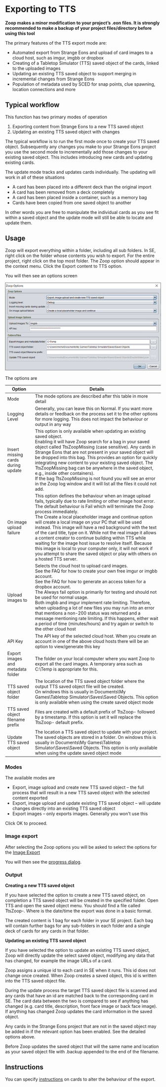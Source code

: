 # Exporting to TTS

**Zoop makes a minor modification to your project’s .eon files. It is strongly recommended to make a backup of your project files/directory before using this tool**

The primary features of the TTS export mode are:

- Automated export from Strange Eons and upload of card images to a cloud host, such as imgur, imgbb or dropbox
-	Creating of a Tabletop Simulator (TTS) saved object of the cards, linked to the uploaded images
-	Updating an existing TTS saved object to support merging in incremental changes from Strange Eons
-	Population of metadata used by SCED for snap points, clue spawning, location connections and more

## Typical workflow

This function has two primary modes of operation

1. Exporting content from Strange Eons to a new TTS saved object
2. Updating an existing TTS saved object with changes

The typical workflow is to run the first mode once to create your TTS saved object. Subsequently any changes you make to your Strange Eons project you use the second mode to incrementally add those changes to your existing saved object. This includes introducing new cards and updating existing cards.

The update mode tracks and updates cards individually. The updating will work in all of these situations

- A card has been placed into a different deck than the original import
- A card has been removed from a deck completely
- A card has been placed inside a container, such as a memory bag
- Cards have been copied from one saved object to another

In other words you are free to manipulate the individual cards as you see fit within a saved object and the update mode will still be able to locate and update them.

## Usage

Zoop will export everything within a folder, including all sub folders. In SE, right click on the folder whose contents you wish to export. For the entire project, right click on the top most folder. The Zoop option should appear in the context menu. Click the Export content to TTS option.

You will then see an options screen

![TtsOptions](TtsOptions.png)

The options are

| Option | Details |
| ---- | ----- |
| Mode | The mode options are described after this table in more detail |
| Logging Level | Generally, you can leave this on Normal. If you want more details or feedback on the process set it to the other options for more logging. This does not impact the behaviour or output in any way
| Insert missing cards during update | This option is only available when updating an existing saved object.<br>Enabling it will have Zoop search for a bag in your saved object called TtsZoopMissing (case sensitive). Any cards in Strange Eons that are not present in your saved object will be dropped into this bag. This provides an option for quickly integrating new content to your existing saved object. The TtsZoopMissing bag can be anywhere in the saved object, e.g., inside other containers).<br>If the bag TtsZoopMissing is not found you will see an error in the Zoop log window and it will list all the files it could not add. |
| On image upload failure | This option defines the behaviour when an image upload fails, typically due to rate limiting or other image host error.<br>The default behaviour is Fail which will terminate the Zoop process immediately.<br>The Create a local placeholder image and continue option will create a local image on your PC that will be used instead. This image will have a red background with the text of the card title, type on it. While not the real image it allows a content creator to continue building within TTS while waiting for the image host issue to resolve itself. Because this image is local to your computer only, it will not work if you attempt to share the saved object or play with others on a hosted TTS server.
| Upload images to | Selects the cloud host to upload card images.<br>See the FAQ for how to create your own free imgur or imgbb account.<br>See the FAQ for how to generate an access token for a dropbox account.<br>The Always fail option is primarily for testing and should not be used for normal usage.<br>Both imgbb and imgur implement rate limiting. Therefore, when uploading a lot of new files you may run into an error that mentions a non-200 status was returned and a message mentioning rate limiting. If this happens, either wait a period of time (minutes/hours) and try again or switch to the other cloud host
| API Key | The API key of the selected cloud host. When you create an account in one of the above cloud hosts there will be an option to view/generate this key |
| Export images and metadata folder | The folder on your local computer where you want Zoop to export all the card images. A temporary area such as C:\Temp is appropriate for this. |
| TTS saved object folder | The location of the TTS saved object folder where the output TTS saved object file will be created.<br>On windows this is usually in Documents\My Games\Tabletop Simulator\Saves\Saved Objects. This option is only available when using the create saved object mode |
| TTS saved object filename prefix | Files are created with a default prefix of TtsZoop- followed by a timestamp. If this option is set it will replace the TtsZoop- default prefix. |
| Update TTS saved object | The location a TTS saved object to update with your project.<br>The saved objects are stored in a folder. On windows this is usually in Documents\My Games\Tabletop Simulator\Saves\Saved Objects. This option is only available when using the update saved object mode |

### Modes

The available modes are

- Export, image upload and create new TTS saved object – the full process that will result in a new TTS saved object with the selected content exported
-	Export, image upload and update existing TTS saved object – will update changes directly into an existing TTS saved object
-	Export images – only exports images. Generally you won't use this

Click OK to proceed.

### Image export

After selecting the Zoop options you will be asked to select the options for the [Image Export](../shared/imageoptions/ExportImageOptions.md)

You will then see the [progress dialog](../shared/progressdialog/ProgressDialog.md).

### Output

**Creating a new TTS saved object**

If you have selected the option to create a new TTS saved object, on completion a TTS saved object will be created in the specified folder. Open TTS and open the saved object menu. You should find a file called TtsZoop-<timestamp>. Where <timestamp> is the date/time the export was done in a basic format.

The created content is 1 bag for each folder in your SE project. Each bag will contain further bags for any sub-folders in each folder and a single deck of cards for any cards in that folder.

**Updating an existing TTS saved object**

If you have selected the option to update an existing TTS saved object, Zoop will directly update the select saved object, modifying any data that has changed, for example the image URLs of a card.

Zoop assigns a unique id to each card in SE when it runs. This id does not change once created. When Zoop creates a saved object, this id is written into the TTS saved object file.

During the update process the target TTS saved object file is scanned and any cards that have an id are matched back to the corresponding card in SE. The card data between the two is compared to see if anything has changed (e.g. card title, description, front face image or back face image). If anything has changed Zoop updates the card information in the saved object.

Any cards in the Strange Eons project that are not in the saved object may be added in if the relevant option has been enabled. See the detailed options above.

Before Zoop updates the saved object that will the same name and location as your saved object file with <timestamp>.backup appended to the end of the filename.

## Instructions

You can specify [instructions](../shared/instructions/Instructions.md) on cards to alter the behaviour of the export.

